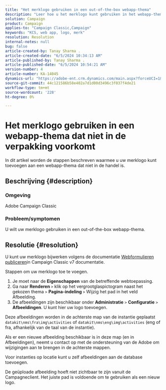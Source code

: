 ```yaml
---
title: "Het merklogo gebruiken in een out-of-the-box webapp-thema"
description: "Leer hoe u het merklogo kunt gebruiken in het webapp-thema dat niet in de handel is."
solution: Campaign
product: Campaign
applies-to: "Campaign Classic,Campaign"
keywords: "KCS, web app, logo, merk"
resolution: Resolution
internal-notes: null
bug: false
article-created-by: Tanay Sharma .
article-created-date: "6/5/2024 10:34:13 AM"
article-published-by: Tanay Sharma .
article-published-date: "6/5/2024 10:54:21 AM"
version-number: 4
article-number: KA-14045
dynamics-url: "https://adobe-ent.crm.dynamics.com/main.aspx?forceUCI=1&pagetype=entityrecord&etn=knowledgearticle&id=3c470526-2723-ef11-840b-6045bd0065b6"
source-git-commit: 44c121586b58e402a7d1d00d3496c3f037f4de21
workflow-type: tm+mt
source-wordcount: '228'
ht-degree: 0%

---
```


# Het merklogo gebruiken in een webapp-thema dat niet in de verpakking voorkomt


In dit artikel worden de stappen beschreven waarmee u uw merklogo kunt toevoegen aan een webapp-thema dat niet in de handel is.

## Beschrijving {#description}


### Omgeving

Adobe Campaign Classic

### Probleem/symptomen

U wilt uw merklogo gebruiken in een out-of-the-box webapp-thema.


## Resolutie {#resolution}


U kunt uw merklogo bijwerken volgens de documentatie [Webformulieren publiceren](https://experienceleague.adobe.com/en/docs/campaign-classic/using/designing-content/web-forms/publishing-a-web-form)in Campaign Classic v7 documentatie.

Stappen om uw merklogo toe te voegen.

1. Je moet naar de <b>Eigenschappen</b> van de betreffende webtoepassing.
2. Ga naar <b>Renderen </b>`>`  klik op het vergrootglaspictogram naast het gekozen thema `>`  <b>Pagina-indeling </b>`>` Wijzig het pad in het veld Afbeelding.
3. De afbeeldingen zijn beschikbaar onder <b>Administratie</b> `>`  <b>Configuratie</b> `>`  <b>Afbeeldingen</b>. U kunt hier uw logo toevoegen.


Deze afbeeldingen worden in de achterste map van de instantie geplaatst `datakit\nms\fra\img\activities` of `datakit\nms\eng\img\activities` (eng of fra, afhankelijk van de taal van de instantie).

Als er een nieuwe afbeelding beschikbaar is in deze map (en in Afbeeldingen), neemt u contact op met de ondersteuning van de Adobe om wijzigingen aan te brengen in de achterste mappen.

Voor instanties op locatie kunt u zelf afbeeldingen aan de database toevoegen.

De geüploade afbeelding hoeft niet zichtbaar te zijn vanuit de Campagneclient. Het juiste pad is voldoende om te gebruiken als een nieuw logo.
